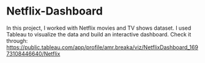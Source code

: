 # Netflix-Dashboard
In this project, I worked with Netflix movies and TV shows dataset. I used Tableau to visualize the data and build an interactive dashboard. Check it through: https://public.tableau.com/app/profile/amr.breaka/viz/NetflixDashboard_16973108446640/Netflix
